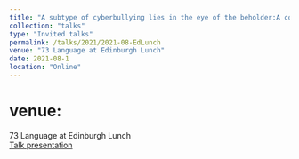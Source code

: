```yaml
---
title: "A subtype of cyberbullying lies in the eye of the beholder:A comparative study on using word embeddings to detect different types of cyberbullying"
collection: "talks"
type: "Invited talks"
permalink: /talks/2021/2021-08-EdLunch
venue: "73 Language at Edinburgh Lunch"
date: 2021-08-1
location: "Online"
---
```

venue:
==========
73 Language at Edinburgh Lunch <br>
<a href="/files/talks/2021/2021-06-EdnLunch.pdf">Talk presentation</a>

